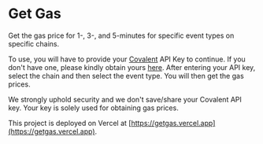 # Get Gas

Get the gas price for 1-, 3-, and 5-minutes for specific event types on specific chains.

To use, you will have to provide your [Covalent](https://covalenthq.com) API Key to continue. If you don't have one, please kindly obtain yours [here](https://www.covalenthq.com/platform/auth/register/). After entering your API key, select the chain and then select the event type. You will then get the gas prices.

We strongly uphold security and we don't save/share your Covalent API key. Your key is solely used for obtaining gas prices.

This project is deployed on Vercel at [https://getgas.vercel.app](https://getgas.vercel.app).

